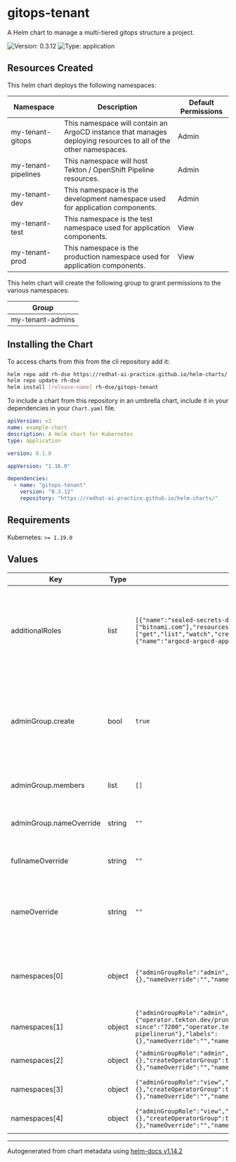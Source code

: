 # gitops-tenant

A Helm chart to manage a multi-tiered gitops structure a project.

![Version: 0.3.12](https://img.shields.io/badge/Version-0.3.12-informational?style=flat-square) ![Type: application](https://img.shields.io/badge/Type-application-informational?style=flat-square)

## Resources Created

This helm chart deploys the following namespaces:

| Namespace | Description | Default Permissions |
| ----------- | ----------- | ----------- |
| my-tenant-gitops | This namespace will contain an ArgoCD instance that manages deploying resources to all of the other namespaces. | Admin |
| my-tenant-pipelines   | This namespace will host Tekton / OpenShift Pipeline resources. | Admin |
| my-tenant-dev   | This namespace is the development namespace used for application components. | Admin |
| my-tenant-test   | This namespace is the test namespace used for application components. | View |
| my-tenant-prod   | This namespace is the production namespace used for application components. | View |

This helm chart will create the following group to grant permissions to the various namespaces:

| Group |
| ----- |
| my-tenant-admins |

## Installing the Chart

To access charts from this from the cli repository add it:

```sh
helm repo add rh-dse https://redhat-ai-practice.github.io/helm-charts/
helm repo update rh-dse
helm install [release-name] rh-dse/gitops-tenant
```

To include a chart from this repository in an umbrella chart, include it in your dependencies in your `Chart.yaml` file.

```yaml
apiVersion: v2
name: example-chart
description: A Helm chart for Kubernetes
type: application

version: 0.1.0

appVersion: "1.16.0"

dependencies:
  - name: "gitops-tenant"
    version: "0.3.12"
    repository: "https://redhat-ai-practice.github.io/helm-charts/"
```

## Requirements

Kubernetes: `>= 1.19.0`

## Values

| Key | Type | Default | Description |
|-----|------|---------|-------------|
| additionalRoles | list | `[{"name":"sealed-secrets-deployer","rules":[{"apiGroups":["bitnami.com"],"resources":["sealedsecrets"],"verbs":["get","list","watch","create","update","patch","delete"]}],"subject":{"name":"argocd-argocd-application-controller"}}]` | Additional roles to apply to the application controller service account in all namespaces managed by ArgoCD |
| adminGroup.create | bool | `true` | Enable the creation of the admin group.  If creation is disabled, an existing group can still be specified with the nameOverride. |
| adminGroup.members | list | `[]` | List of users to be added to the adminGroup |
| adminGroup.nameOverride | string | `""` | String to override the name of the admin group |
| fullnameOverride | string | `""` | String to fully override fullname template |
| nameOverride | string | `""` | String to partially override fullname template (will maintain the release name) |
| namespaces[0] | object | `{"adminGroupRole":"admin","annotations":{},"labels":{},"nameOverride":"","nameSuffix":"gitops","role":"gitops"}` | GitOps namespace configuration for managing objects in all tenant namespaces |
| namespaces[1] | object | `{"adminGroupRole":"admin","annotations":{"operator.tekton.dev/prune.keep-since":"7200","operator.tekton.dev/prune.resources":"taskrun, pipelinerun"},"labels":{},"nameOverride":"","nameSuffix":"pipelines","role":"pipelines"}` | Pipelines namespace for executing pipelines |
| namespaces[2] | object | `{"adminGroupRole":"admin","annotations":{},"createOperatorGroup":true,"labels":{},"nameOverride":"","nameSuffix":"dev","role":"dev"}` | Dev application namespace |
| namespaces[3] | object | `{"adminGroupRole":"view","annotations":{},"createOperatorGroup":true,"labels":{},"nameOverride":"","nameSuffix":"test","role":"test"}` | Test application namespace |
| namespaces[4] | object | `{"adminGroupRole":"view","annotations":{},"createOperatorGroup":true,"labels":{},"nameOverride":"","nameSuffix":"prod","role":"prod"}` | Prod application namespace |

----------------------------------------------
Autogenerated from chart metadata using [helm-docs v1.14.2](https://github.com/norwoodj/helm-docs/releases/v1.14.2)
